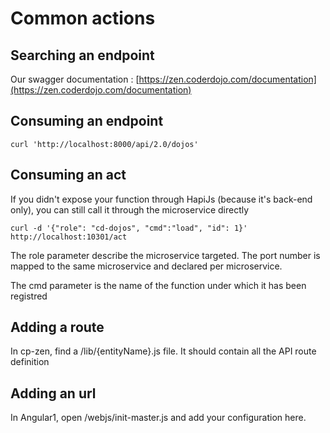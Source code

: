 # Common actions

## Searching an endpoint

Our swagger documentation : [https://zen.coderdojo.com/documentation](https://zen.coderdojo.com/documentation)

## Consuming an endpoint

```
curl 'http://localhost:8000/api/2.0/dojos'
```

## Consuming an act

If you didn't expose your function through HapiJs \(because it's back-end only\), you can still call it through the microservice directly

```
curl -d '{"role": "cd-dojos", "cmd":"load", "id": 1}' http://localhost:10301/act
```

The role parameter describe the microservice targeted. The port number is mapped to the same microservice and declared per microservice.

The cmd parameter is the name of the function under which it has been registred

## Adding a route

In cp-zen, find a /lib/{entityName}.js file. It should contain all the API route definition

## Adding an url

In Angular1, open /webjs/init-master.js and add your configuration here.

## 



